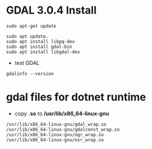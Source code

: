 # GDAL 3.0.4 Install


```
sudo apt-get update

sudo apt update.
sudo apt install libpq-dev
sudo apt install gdal-bin
sudo apt install libgdal-dev
```

* test GDAL

```
gdalinfo --version
```





# gdal files for dotnet runtime
* copy **.so** to **/usr/lib/x86_64-linux-gnu**

```
/usr/lib/x86_64-linux-gnu/gdal_wrap.so
/usr/lib/x86_64-linux-gnu/gdalconst_wrap.so
/usr/lib/x86_64-linux-gnu/ogr_wrap.so
/usr/lib/x86_64-linux-gnu/osr_wrap.so

```
